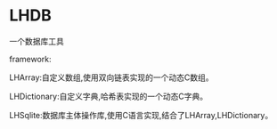 # LHDB

  一个数据库工具

framework:

LHArray:自定义数组,使用双向链表实现的一个动态C数组。

LHDictionary:自定义字典,哈希表实现的一个动态C字典。

LHSqlite:数据库主体操作库,使用C语言实现,结合了LHArray,LHDictionary。

